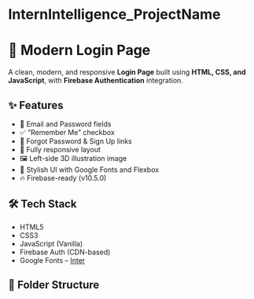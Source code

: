 # InternIntelligence_ProjectName

# 🔐 Modern Login Page 
A clean, modern, and responsive **Login Page** built using **HTML, CSS, and JavaScript**, with **Firebase Authentication** integration.
## ✨ Features
- 📧 Email and Password fields
- ✅ “Remember Me” checkbox
- 🔑 Forgot Password & Sign Up links
- 📱 Fully responsive layout
- 🖼️ Left-side 3D illustration image
- 🎨 Stylish UI with Google Fonts and Flexbox
- 🔥 Firebase-ready (v10.5.0)
  
## 🛠️ Tech Stack

- HTML5
- CSS3
- JavaScript (Vanilla)
- Firebase Auth (CDN-based)
- Google Fonts – [Inter](https://fonts.google.com/specimen/Inter)

## 📁 Folder Structure

